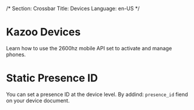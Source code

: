 /*
Section: Crossbar
Title: Devices
Language: en-US
*/

# Kazoo Devices
Learn how to use the 2600hz mobile API set to activate and manage phones.


# Static Presence ID

You can set a presence ID at the device level. By addind: `presence_id` fiend on your device document.